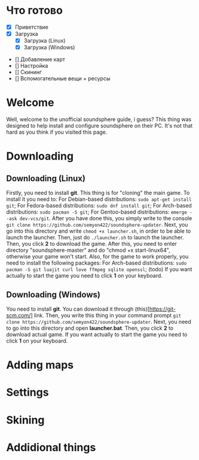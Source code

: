 # Что готово
- [x] Приветствие
- [x] Загрузка
  - [x] Загрузка (Linux)
  - [x] Загрузка (Windows)
- [] Добавление карт
- [] Настройка
- [] Скининг
- [] Вспомогательные вещи + ресурсы


# Welcome
Well, welcome to the unofficial soundsphere guide, i guess? This thing was designed to help install and configure soundsphere on their PC. It's not that hard as you think if you visited this page.
# Downloading
## Downloading (Linux)
Firstly, you need to install **git**. This thing is for "cloning" the main game. To install it you need to:
  For Debian-based distributions: ```sudo apt-get install git```;
  For Fedora-based distributions: ```sudo dnf install git```;
  For Arch-based distributions: ```sudo pacman -S git```;
  For Gentoo-based distributions: ```emerge --ask dev-vcs/git```.
After you have done this, you simply write to the console ```git clone https://github.com/semyon422/soundsphere-updater```. Next, you go into this directory and write ```chmod +x launcher.sh```, in order to be able to launch the launcher. Then, just do ```./launcher.sh``` to launch the launcher. Then, you click **2** to download the game. After this, you need to enter directory "soundsphere-master" and do "chmod +x start-linux64", otherwise your game won't start. Also, for the game to work properly, you need to install the following packages:
  For Arch-based distributions: ```sudo pacman -S git luajit curl love ffmpeg sqlite openssl```; (todo)
If you want actually to start the game you need to click **1** on your keyboard.
## Downloading (Windows)
You need to install **git**. You can download it through (this)[https://git-scm.com/] link. Then, you write this thing in your command prompt ```git clone https://github.com/semyon422/soundsphere-updater```. Next, you need to go into this directory and open **launcher.bat**. Then, you click **2** to download actual game.
If you want actually to start the game you need to click **1** on your keyboard.

# Adding maps

# Settings

# Skining

# Addidional things
